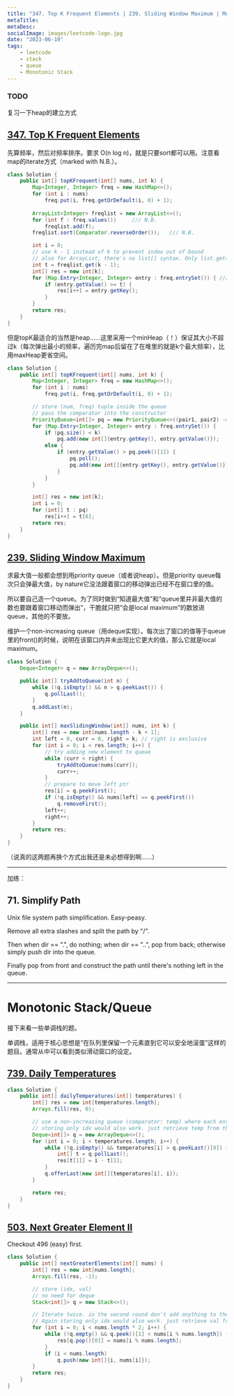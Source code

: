 ```yaml
---
title: "347. Top K Frequent Elements | 239. Sliding Window Maximum | Monotonic Stack/Queue(单调栈)"
metaTitle:
metaDesc:
socialImage: images/leetcode-logo.jpg
date: "2023-06-19"
tags:
    - leetcode
    - stack
    - queue
    - Monotonic Stack
---
```


### TODO
复习一下heap的建立方式


## [347. Top K Frequent Elements](https://leetcode.com/problems/top-k-frequent-elements)
先算频率，然后对频率排序。要求 O(n log n)，就是只要sort都可以用。注意看map的iterate方式（marked with N.B.）。
```java
class Solution {
    public int[] topKFrequent(int[] nums, int k) {
        Map<Integer, Integer> freq = new HashMap<>();
        for (int i : nums) 
            freq.put(i, freq.getOrDefault(i, 0) + 1);
    
        ArrayList<Integer> freqlist = new ArrayList<>();
        for (int f : freq.values())     /// N.B.
            freqlist.add(f);
        freqlist.sort(Comparator.reverseOrder());   /// N.B.

        int i = 0;
        // use k - 1 instead of k to prevent index out of bound
        // also for ArrayList, there's no list[] syntax. Only list.get()
        int t = freqlist.get(k - 1);    
        int[] res = new int[k];
        for (Map.Entry<Integer, Integer> entry : freq.entrySet()) { /// N.B.
            if (entry.getValue() >= t) {
                res[i++] = entry.getKey();
            }
        }
        return res;
    }
}
```

但是topK最适合的当然是heap……这里采用一个minHeap（！）保证其大小不超过k（每次弹出最小的频率，遍历完map后留在了在堆里的就是k个最大频率），比用maxHeap更省空间。
```java
class Solution {
    public int[] topKFrequent(int[] nums, int k) {
        Map<Integer, Integer> freq = new HashMap<>();
        for (int i : nums) 
            freq.put(i, freq.getOrDefault(i, 0) + 1);

        // store (num, freq) tuple inside the queue
        // pass the comparator into the constructor
        PriorityQueue<int[]> pq = new PriorityQueue<>((pair1, pair2) -> pair1[1]-pair2[1]);
        for (Map.Entry<Integer, Integer> entry : freq.entrySet()) { 
            if (pq.size() < k)
                pq.add(new int[]{entry.getKey(), entry.getValue()});
            else {
                if (entry.getValue() > pq.peek()[1]) {
                    pq.poll();
                    pq.add(new int[]{entry.getKey(), entry.getValue()});
                }
            }
        }

        int[] res = new int[k];
        int i = 0;
        for (int[] t : pq) 
            res[i++] = t[0];
        return res;
    }
}
```


## [239. Sliding Window Maximum](https://leetcode.com/problems/sliding-window-maximum/)

求最大值一般都会想到用priority queue（或者说heap）。但是priority queue每次只会弹最大值，by nature它没法跟着窗口的移动弹出已经不在窗口里的值。

所以要自己造一个queue。为了同时做到“知道最大值”和“queue里并非最大值的数也要跟着窗口移动而弹出”，干脆就只把“会是local maximum”的数放进queue，其他的不要放。

维护一个non-increasing queue（用deque实现）。每次出了窗口的值等于queue里的front()的时候，说明在该窗口内并未出现比它更大的值，那么它就是local maximum。


```java
class Solution {
    Deque<Integer> q = new ArrayDeque<>();

    public int[] tryAddtoQueue(int n) {
        while (!q.isEmpty() && n > q.peekLast()) {
            q.pollLast();
        }
        q.addLast(n);
    }

    public int[] maxSlidingWindow(int[] nums, int k) {
        int[] res = new int[nums.length - k + 1];        
        int left = 0, curr = 0, right = k; // right is exclusive
        for (int i = 0; i < res.length; i++) {
            // try adding new element to queue
            while (curr < right) { 
                tryAddtoQueue(nums[curr]);
                curr++;
            }
            // prepare to move left ptr
            res[i] = q.peekFirst();
            if (!q.isEmpty() && nums[left] == q.peekFirst())
                q.removeFirst();
            left++;
            right++;
        }
        return res;
    }
}
```


（说真的这两题再换个方式出我还是未必想得到啊……）


----------------------------------------------------------------

加练：

## 71. Simplify Path
Unix file system path simplification. Easy-peasy. 

Remove all extra slashes and split the path by "/".

Then when dir == ".", do nothing; when dir == "..", pop from back; otherwise simply push dir into the queue.

Finally pop from front and construct the path until there's nothing left in the queue.

--------------------------------------------------------------------

# Monotonic Stack/Queue
接下来看一些单调栈的题。

单调栈，适用于核心思想是“在队列里保留一个元素直到它可以安全地滚蛋”这样的题目。通常从中可以看到类似滑动窗口的设定。

## [739. Daily Temperatures](https://leetcode.com/problems/daily-temperatures)
```java
class Solution {
    public int[] dailyTemperatures(int[] temperatures) {
        int[] res = new int[temperatures.length];
        Arrays.fill(res, 0);

        // use a non-increasing queue (comparator: temp) where each entry looks like (temp, idx)
        // storing only idx would also work. just retrieve temp from the array every time
        Deque<int[]> q = new ArrayDeque<>();
        for (int i = 0; i < temperatures.length; i++) {
            while (!q.isEmpty() && temperatures[i] > q.peekLast()[0]) {
                int[] t = q.pollLast();
                res[t[1]] = i - t[1];
            }
            q.offerLast(new int[]{temperatures[i], i});
        }

        return res;
    }
}
```

## [503. Next Greater Element II](https://leetcode.com/problems/next-greater-element-ii/)

Checkout 496 (easy) first.

```java
class Solution {
    public int[] nextGreaterElements(int[] nums) {
        int[] res = new int[nums.length];
        Arrays.fill(res, -1);

        // store (idx, val)
        // no need for deque
        Stack<int[]> q = new Stack<>();

        // Iterate twice. in the second round don't add anything to the queue (no harm, just unnecessary)
        // Again storing only idx would also work. just retrieve val from the array every time
        for (int i = 0; i < nums.length * 2; i++) {
            while (!q.empty() && q.peek()[1] < nums[i % nums.length]) {
                res[q.pop()[0]] = nums[i % nums.length];
            }
            if (i < nums.length)
                q.push(new int[]{i, nums[i]});
        }
        return res;
    }
}
```




